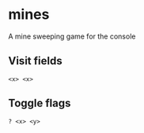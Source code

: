 # mines
A mine sweeping game for the console

## Visit fields

    <x> <x>
    
## Toggle flags

    ? <x> <y>
